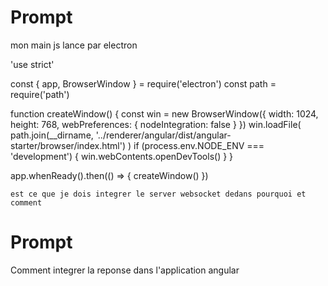 # Prompt

  mon main js lance par electron

  'use strict'

  const { app, BrowserWindow } = require('electron')
  const path = require('path')

  function createWindow() {
    const win = new BrowserWindow({
      width: 1024,
      height: 768,
      webPreferences: {
        nodeIntegration: false
      }
    })
    win.loadFile(
      path.join(__dirname, '../renderer/angular/dist/angular-starter/browser/index.html')
    )
    if (process.env.NODE_ENV === 'development') {
      win.webContents.openDevTools()
    }
  }

  app.whenReady().then(() => {
    createWindow()
  })


    est ce que je dois integrer le server websocket dedans pourquoi et comment


# Prompt
  Comment integrer la reponse dans l'application angular
